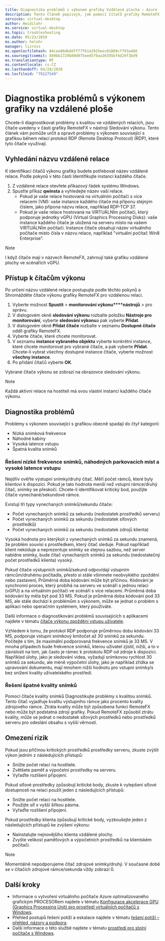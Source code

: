 ```yaml
---
title: Diagnostika problémů s výkonem grafiky Vzdálená plocha – Azure
description: Tento článek popisuje, jak pomocí čítačů grafiky RemoteFX v relacích protokolu vzdálené plochy diagnostikovat problémy s výkonem grafiky na virtuálním počítači s Windows.
services: virtual-desktop
author: Heidilohr
ms.service: virtual-desktop
ms.topic: troubleshooting
ms.date: 05/23/2019
ms.author: helohr
manager: lizross
ms.openlocfilehash: 84cee86dbddff77f6142925eec01889cf793a466
ms.sourcegitcommit: 849bb1729b89d075eed579aa36395bf4d29f3bd9
ms.translationtype: MT
ms.contentlocale: cs-CZ
ms.lasthandoff: 04/28/2020
ms.locfileid: "79127549"
---
```

# <a name="diagnose-graphics-performance-issues-in-remote-desktop"></a>Diagnostika problémů s výkonem grafiky na vzdálené ploše

Chcete-li diagnostikovat problémy s kvalitou ve vzdálených relacích, jsou čítače uvedeny v části grafiky RemoteFX v nástroji Sledování výkonu. Tento článek vám pomůže určit a opravit problémy s výkonem související s grafikou během relací protokol RDP (Remote Desktop Protocol) (RDP), které tyto čítače využívají.

## <a name="find-your-remote-session-name"></a>Vyhledání názvu vzdálené relace

K identifikaci čítačů výkonu grafiky budete potřebovat název vzdálené relace. Podle pokynů v této části Identifikujte instanci každého čítače.

1. Z vzdálené relace otevřete příkazový řádek systému Windows.
2. Spusťte příkaz **qwinsta** a vyhledejte název vaší relace.
    - Pokud je vaše relace hostovaná na virtuálním počítači s více relacemi (VM): vaše instance každého čítače má příponu stejným číslem, jako přípona názvu relace, například RDP-TCP 37.
    - Pokud je vaše relace hostovaná na VIRTUÁLNÍm počítači, který podporuje jednotky vGPU (Virtual Graphics Processing Disks): vaše instance každého čítače je uložená na serveru místo na vašem VIRTUÁLNÍm počítači. Instance čítače obsahují název virtuálního počítače místo čísla v názvu relace, například "virtuální počítač Win8 Enterprise".

>[!NOTE]
> I když čítače mají v názvech RemoteFX, zahrnují také grafiku vzdálené plochy ve scénářích vGPU.

## <a name="access-performance-counters"></a>Přístup k čítačům výkonu

Po určení názvu vzdálené relace postupujte podle těchto pokynů a Shromážděte čítače výkonu grafiky RemoteFX pro vzdálenou relaci.

1. Vyberte možnost **Spustit** > **monitorování výkonu****nástrojů** > pro správu.
2. V dialogovém okně **sledování výkonu** rozbalte položku **Nástroje pro monitorování**, vyberte **sledování výkonu**a pak vyberte **Přidat**.
3. V dialogovém okně **Přidat čítače** rozbalte v seznamu **Dostupné čítače** oddíl grafiky RemoteFX.
4. Vyberte čítače, které chcete monitorovat.
5. V seznamu **instance vybraného objektu** vyberte konkrétní instance, které chcete monitorovat pro vybrané čítače, a pak vyberte **Přidat**. Chcete-li vybrat všechny dostupné instance čítače, vyberte možnost **všechny instance**.
6. Po přidání čítačů vyberte **OK**.

Vybrané čítače výkonu se zobrazí na obrazovce sledování výkonu.

>[!NOTE]
>Každá aktivní relace na hostiteli má svou vlastní instanci každého čítače výkonu.

## <a name="diagnose-issues"></a>Diagnostika problémů

Problémy s výkonem související s grafikou obecně spadají do čtyř kategorií:

- Nízká snímková frekvence
- Náhodné kabiny
- Vysoká latence vstupu
- Špatná kvalita snímků

### <a name="addressing-low-frame-rate-random-stalls-and-high-input-latency"></a>Řešení nízké frekvence snímků, náhodných parkovacích míst a vysoké latence vstupu

Nejdřív ověřte výstupní snímky/druhý čítač. Měří počet rámců, které byly klientovi k dispozici. Pokud je tato hodnota menší než vstupní rámce/druhý čítač, snímky se přeskočí. Chcete-li identifikovat kritický bod, použijte čítače vynechané/sekundové rámce.

Existují tři typy vynechaných snímků/sekundu čítače:

- Počet vynechaných snímků za sekundu (nedostatek prostředků serveru)
- Počet vynechaných snímků za sekundu (nedostatek síťových prostředků)
- Počet vynechaných snímků za sekundu (nedostatek zdrojů klienta)

Vysoká hodnota pro kterýkoli z vynechaných snímků za sekundu znamená, že problém souvisí s prostředkem, který čítač sleduje. Pokud například klient nekóduje a neprezentuje snímky se stejnou sazbou, než server nabídne snímky, bude čítač vynechaných snímků za sekundu (nedostatečný počet prostředků klienta) vysoký.

Pokud čítače výstupních snímků/sekund odpovídají vstupním rámcům/druhému počítadla, přesto si stále všimnete neobvyklého zpoždění nebo zastavení, Průměrná doba kódování může být příčinou. Kódování je synchronní proces, který probíhá na serveru ve scénáři s jednou relací (vGPU) a na virtuálním počítači ve scénáři s více relacemi. Průměrná doba kódování by měla být pod 33 MS. Pokud je průměrná doba kódování pod 33 MS, ale stále dochází k problémům s výkonem, může se jednat o problém s aplikací nebo operačním systémem, který používáte.

Další informace o diagnostikování problémů souvisejících s aplikacemi najdete v tématu [čítače výkonu zpoždění vstupu uživatele](/windows-server/remote/remote-desktop-services/rds-rdsh-performance-counters/).

Vzhledem k tomu, že protokol RDP podporuje průměrnou dobu kódování 33 MS, podporuje vstupní snímkový kmitočet až 30 snímků za sekundu. Počítejte s tím, že maximální podporovaná frekvence snímků je 33 MS. V mnoha případech bude frekvence snímků, kterou uživatel zjistil, nižší, a to v závislosti na tom, jak často je rámec k protokolu RDP od zdroje k dispozici. Například úlohy, jako je sledování videa, vyžadují snímkovou rychlost 30 snímků za sekundu, ale méně výpočetní úlohy, jako je například zřídka se upravování dokumentu, mají mnohem nižší hodnotu pro vstupní snímky/s bez snížení kvality uživatelského prostředí.

### <a name="addressing-poor-frame-quality"></a>Řešení špatné kvality snímků

Pomocí čítače kvality snímků Diagnostikujte problémy s kvalitou snímků. Tento čítač vyjadřuje kvalitu výstupního rámce jako procento kvality zdrojového rámce. Ztráta kvality může být způsobena funkcí RemoteFX nebo může být podstatná zdroji grafiky. Pokud RemoteFX způsobil ztrátu kvality, může se jednat o nedostatek síťových prostředků nebo prostředků serveru pro odeslání obsahu s vyšší věrností.

## <a name="mitigation"></a>Omezení rizik

Pokud jsou příčinou kritických prostředků prostředky serveru, zkuste zvýšit výkon jedním z následujících přístupů:

- Snižte počet relací na hostitele.
- Zvětšete paměť a výpočetní prostředky na serveru.
- Vyřaďte rozlišení připojení.

Pokud síťové prostředky způsobují kritické body, zkuste k vylepšení síťové dostupnosti na relaci použít jeden z následujících přístupů:

- Snižte počet relací na hostitele.
- Použijte síť s vyšší šířkou pásma.
- Vyřaďte rozlišení připojení.

Pokud prostředky klienta způsobují kritické body, vyzkoušejte jeden z následujících přístupů ke zvýšení výkonu:

- Nainstalujte nejnovějšího klienta vzdálené plochy.
- Zvyšte velikost paměťových a výpočetních prostředků na klientském počítači.

> [!NOTE]
> Momentálně nepodporujeme čítač zdrojové snímky/druhý. V současné době se v čítačích zdrojové rámce/sekunda vždy zobrazí 0.

## <a name="next-steps"></a>Další kroky

- Informace o vytvoření virtuálního počítače Azure optimalizovaného grafickým PROCESORem najdete v tématu [Konfigurace akcelerace GPU (Graphics Processing Unit) pro prostředí virtuálních počítačů s Windows](configure-vm-gpu.md).
- Přehled postupů řešení potíží a eskalace najdete v tématu [řešení potíží – přehled, názory a podpora](troubleshoot-set-up-overview.md).
- Další informace o této službě najdete v tématu [prostředí pro stolní počítače s Windows](environment-setup.md).
